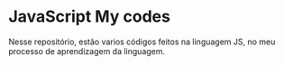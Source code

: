 # JavaScript My codes
 Nesse repositório, estão varios códigos feitos na linguagem JS, no meu processo de aprendizagem da linguagem.
